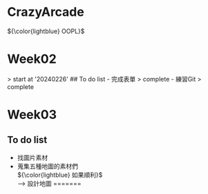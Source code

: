 # CrazyArcade
${\color{lightblue} OOPL}$  
<h1>Week02</h1>
> start at '20240226'  
## To do list
- 完成表單
> complete
- 練習Git
> complete
<h1>Week03</h1>

## To do list
- 找圖片素材
- 蒐集五種地圖的素材們  
${\color{lightblue} 如果順利}$  
  --> 設計地圖 
=======